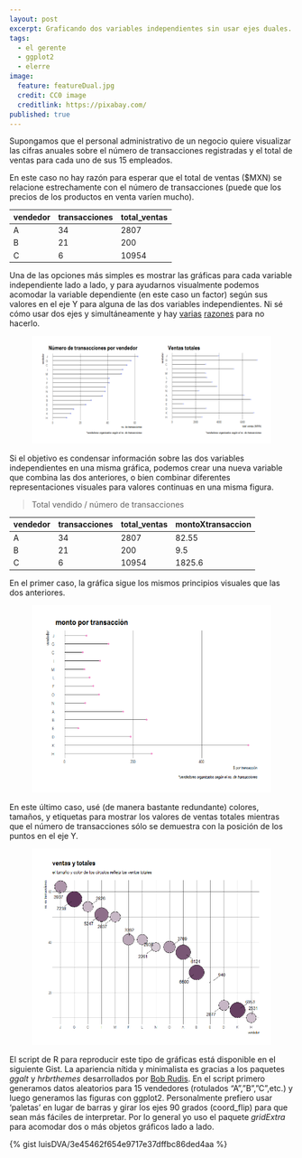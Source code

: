 ```yaml
---
layout: post
excerpt: Graficando dos variables independientes sin usar ejes duales.
tags:
  - el gerente
  - ggplot2
  - elerre
image:
  feature: featureDual.jpg
  credit: CC0 image
  creditlink: https://pixabay.com/
published: true
---
```


Supongamos que el personal administrativo de un negocio quiere visualizar las cifras anuales sobre el número de transacciones registradas y el total de ventas para cada uno de sus 15 empleados.

En este caso no hay razón para esperar que el total de ventas ($MXN) se relacione estrechamente con el número de transacciones (puede que los precios de los productos en venta varíen mucho).  

| vendedor | transacciones | total_ventas |
|----------|---------------|--------------|
| A        | 34            | 2807         |
| B        | 21            | 200          |
| C        | 6             | 10954        |

Una de las opciones más simples es mostrar las gráficas para cada variable independiente lado a lado, y para ayudarnos visualmente podemos acomodar la variable dependiente (en este caso un factor) según sus valores en el eje Y para alguna de las dos variables independientes. Ni sé cómo usar dos ejes y simultáneamente y hay [varias](http://www.storytellingwithdata.com/blog/2016/2/1/be-gone-dual-y-axis) [razones](http://www.storytellingwithdata.com/blog/2011/05/secondary-y-axis) para no hacerlo.

<figure>
    <a href="/images/lollp1.png"><img src="/images/lollp1.png"></a>
        <figcaption></figcaption>
</figure>

Si el objetivo es condensar información sobre las dos variables independientes en una misma gráfica, podemos crear una nueva variable que combina las dos anteriores, o bien combinar diferentes representaciones visuales para valores continuas en una misma figura. 

> Total vendido / número de transacciones

| vendedor | transacciones | total_ventas | montoXtransaccion |
|----------|---------------|--------------|-------------------|
| A        | 34            | 2807         | 82.55             |
| B        | 21            | 200          | 9.5               |
| C        | 6             | 10954        | 1825.6            |

En el primer caso, la gráfica sigue los mismos principios visuales que las dos anteriores.

<figure>
    <a href="/images/lollp2.png"><img src="/images/lollp2.png"></a>
        <figcaption></figcaption>
</figure>

En este último caso, usé (de manera bastante redundante) colores, tamaños, y etiquetas para mostrar los valores de ventas totales mientras que el número de transacciones sólo se demuestra con la posición de los puntos en el eje Y. 

<figure>
    <a href="/images/lollp3.png"><img src="/images/lollp3.png"></a>
        <figcaption></figcaption>
</figure>

El script de R para reproducir este tipo de gráficas está disponible en el siguiente Gist. La apariencia nítida y minimalista es gracias a los paquetes _ggalt_ y _hrbrthemes_ desarrollados por [Bob Rudis](https://github.com/hrbrmstr). En el script primero generamos datos aleatorios para 15 vendedores (rotulados “A”,”B”,”C”,etc.) y luego generamos las figuras con ggplot2. Personalmente prefiero usar ‘paletas’ en lugar de barras y girar los ejes 90 grados (coord_flip) para que sean más fáciles de interpretar. Por lo general yo uso el paquete _gridExtra_ para acomodar dos o más objetos gráficos lado a lado.

{% gist luisDVA/3e45462f654e9717e37dffbc86ded4aa %}
